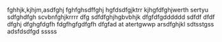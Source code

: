 fghhjk,kjhjm,asdfghj
fghfghsdffghj
hgfdsdfgjktrr
kjhgfdfghjwerth
sertyu
sdfghdfgh
scvbnfghjkrrrr
dfg
sdfdfghjhgbvbhjk
dfgfdfgdddddd
sdfdf
dfdf
dfghj
dfghgfdgfh
fdgfhgfgdfgfh
dfgfad
at
atertgwwp
arsdfghjkl
sdtsstgss
adsfdsdfgd
sssss

